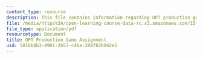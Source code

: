 ```yaml
---
content_type: resource
description: This file contains information regarding OPT production game assignment.
file: /media/https%3A/open-learning-course-data-rc.s3.amazonaws.com/15-772j-d-lab-supply-chains-fall-2014/501bb4b349012b57c46a288f82b042e5_MIT15_772JF14_OPT_Productn.pdf
file_type: application/pdf
resourcetype: Document
title: OPT Production Game Assignment
uid: 501bb4b3-4901-2b57-c46a-288f82b042e5
---
```

